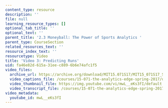 ```yaml
---
content_type: resource
description: ''
file: null
learning_resource_types: []
optional_tab_title: ''
optional_text: ''
parent_title: '2.3 Moneyball: The Power of Sports Analytics '
parent_type: CourseSection
related_resources_text: ''
resource_index_text: ''
resourcetype: Video
title: 'Video 3: Predicting Runs'
uid: fa46e82d-615a-31ee-c889-6b6e74afc1f5
video_files:
  archive_url: https://archive.org/download/MIT15.071S17/MIT15_071S17_Session_2.3.05_300k.mp4
  video_captions_file: /courses/15-071-the-analytics-edge-spring-2017/d97573913fdd5b31bce9c915f2632fa7_mwL__eKs3fI.vtt
  video_thumbnail_file: https://img.youtube.com/vi/mwL__eKs3fI/default.jpg
  video_transcript_file: /courses/15-071-the-analytics-edge-spring-2017/8c137425f13ca90d665694ae873dc27e_mwL__eKs3fI.pdf
video_metadata:
  youtube_id: mwL__eKs3fI
---
```


